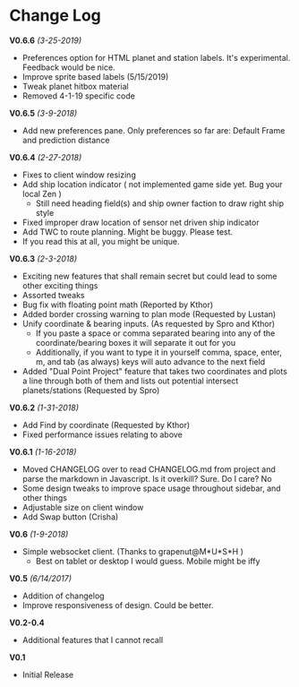 # Change Log

**V0.6.6** *(3-25-2019)*
* Preferences option for HTML planet and station labels. It's experimental. Feedback would be nice.
* Improve sprite based labels (5/15/2019)
* Tweak planet hitbox material
* Removed 4-1-19 specific code

**V0.6.5** *(3-9-2018)*
* Add new preferences pane. Only preferences so far are: Default Frame and prediction distance

**V0.6.4** *(2-27-2018)*
* Fixes to client window resizing
* Add ship location indicator ( not implemented game side yet. Bug your local Zen )
    * Still need heading field(s) and ship owner faction to draw right ship style
* Fixed improper draw location of sensor net driven ship indicator
* Add TWC to route planning. Might be buggy. Please test.
* If you read this at all, you might be unique.

**V0.6.3** *(2-3-2018)*
* Exciting new features that shall remain secret but could lead to some other exciting things
* Assorted tweaks
* Bug fix with floating point math (Reported by Kthor)
* Added border crossing warning to plan mode (Requested by Lustan)
* Unify coordinate & bearing inputs. (As requested by Spro and Kthor)
    * If you paste a space or comma separated bearing into any of the coordinate/bearing boxes it will separate it out for you
    * Additionally, if you want to type it in yourself comma, space, enter, m, and tab (as always) keys will auto advance to the next field
* Added "Dual Point Project" feature that takes two coordinates and plots a line through both of them and lists out potential intersect planets/stations (Requested by Spro)

**V0.6.2** *(1-31-2018)*
* Add Find by coordinate (Requested by Kthor)
* Fixed performance issues relating to above

**V0.6.1** *(1-16-2018)*
* Moved CHANGELOG over to read CHANGELOG.md from project and parse the markdown in Javascript. Is it overkill? Sure. Do I care? No
* Some design tweaks to improve space usage throughout sidebar, and other things
* Adjustable size on client window
* Add Swap button (Crisha)


**V0.6** *(1-9-2018)*
* Simple websocket client.     (Thanks to grapenut@M\*U\*S\*H )
    * Best on tablet or desktop I would guess. Mobile might be iffy

**V0.5** *(6/14/2017)*
* Addition of changelog
* Improve responsiveness of design. Could be better.

**V0.2-0.4**
 * Additional features that I cannot recall

**V0.1**
* Initial Release
